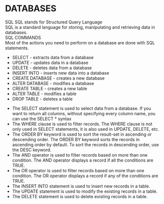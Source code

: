 # DATABASES
SQL
SQL stands for Structured Query Language<BR>
SQL is a standard language for storing, manipulating and retrieving data in databases.<BR>
SQL COMMANDS<BR>
Most of the actions you need to perform on a database are done with SQL statements.<br>
<UL>
  <LI>SELECT - extracts data from a database</LI>
  <LI>UPDATE - updates data in a database</LI>
  <LI>DELETE - deletes data from a database</LI>
  <LI>INSERT INTO - inserts new data into a database</LI>
  <LI>CREATE DATABASE - creates a new database</LI>
  <LI>ALTER DATABASE - modifies a database</LI>
  <LI>CREATE TABLE - creates a new table</LI>
  <LI>ALTER TABLE - modifies a table</LI>
  <LI>DROP TABLE - deletes a table</LI>
</UL>
<ul>
  <li>The SELECT statement is used to select data from a database.
    If you want to return all columns, without specifying every column name, you can use the SELECT * syntax</li>
  <li>The WHERE clause is used to filter records.
   The WHERE clause is not only used in SELECT statements, it is also used in UPDATE, DELETE, etc.</li>
  <li>The ORDER BY keyword is used to sort the result-set in ascending or descending order.
  The ORDER BY keyword sorts the records in ascending order by default. To sort the records in descending order, use the DESC keyword.</li>
  <li>The AND operator is used to filter records based on more than one condition.
  The AND operator displays a record if all the conditions are TRUE.</li>
  <li>The OR operator is used to filter records based on more than one condition.
  The OR operator displays a record if any of the conditions are TRUE.</li>
  <li>The INSERT INTO statement is used to insert new records in a table.</li>
  <li>The UPDATE statement is used to modify the existing records in a table.</li>
  <li>The DELETE statement is used to delete existing records in a table.</li>
</ul>

